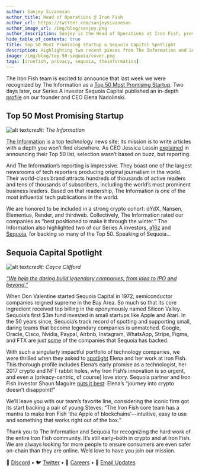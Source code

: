 ```yaml
---
author: Sanjey Sivanesan
author_title: Head of Operations @ Iron Fish
author_url: https://twitter.com/sanjeysivanesan
author_image_url: /img/blog/sanjey.png
author_description: Sanjey is the Head of Operations at Iron Fish, previously at Nuna and Google.
hide_table_of_contents: true
title: Top 50 Most Promising Startup & Sequoia Capital Spotlight
description: Highlighting two recent pieces from The Information and Sequoia Capital
image: /img/blog/top-50-sequoia/cover.png
tags: [ironfish, privacy, sequoia, theinformation]
---
```


The Iron Fish team is excited to announce that last week we were recognized by The Information as a [Top 50 Most Promising Startup](https://www.theinformation.com/ti50). Two days later, our Series A investor Sequoia Capital published an in-depth [profile](https://www.sequoiacap.com/article/elena-nadolinski-spotlight/) on our founder and CEO Elena Nadolinski.
## Top 50 Most Promising Startup

![alt text](/img/blog/top-50-sequoia/top50.png "The Information Top 50")*credit: The Information*

[The Information](https://www.theinformation.com/about) is a top technology news site; its mission is to write articles with a depth you won’t find elsewhere. As CEO Jessica Lessin [explained](https://twitter.com/Jessicalessin/status/1584938280050515968) in announcing their Top 50 list, selection wasn’t based on buzz, but reporting.

And The Information’s reporting is impressive. They boast one of the largest newsrooms of tech reporters producing original journalism in the world. Their world-class brand attracts hundreds of thousands of active readers and tens of thousands of subscribers, including the world’s most prominent business leaders. Based on that readership, The Information is one of the most influential tech publications in the world.

We are honored to be included in a strong crypto cohort: dYdX, Nansen, Elementus, Render, and thirdweb. Collectively, The Information rated our companies as “best positioned to make it through the winter.” The Information also highlighted two of our Series A investors, [a16z](https://a16z.com/) and [Sequoia](https://www.sequoiacap.com/), for backing so many of the Top 50. Speaking of Sequoia…

## Sequoia Capital Spotlight

![alt text](/img/blog/top-50-sequoia/spotlight.png "Sequoia Spotlight")*credit: Cayce Clifford*

[*“We help the daring build legendary companies, from idea to IPO and beyond.”*](https://www.sequoiacap.com/our-ethos/)

When Don Valentine started Sequoia Capital in 1972, semiconductor companies reigned supreme in the Bay Area. So much so that its core ingredient received top billing in the eponymously named Silicon Valley. Sequoia’s first $3m fund invested in small startups like Apple and Atari. In the 50 years since, Sequoia’s track record of spotting and supporting small, daring teams that become legendary companies is unmatched. Google, Oracle, Cisco, Nvidia, Paypal, Airbnb, Instagram, WhatsApp, Stripe, Figma, and FTX are just [some](https://www.sequoiacap.com/our-companies/) of the companies that Sequoia has backed.

With such a singularly impactful portfolio of technology companies, we were thrilled when they asked to [spotlight](https://www.sequoiacap.com/article/elena-nadolinski-spotlight/) Elena and her work at Iron Fish. This thorough profile includes Elena’s early promise as a technologist, her 2017 crypto and NFT rabbit holes, why Iron Fish’s innovation is so urgent, and even a (privacy-centric, of course) love story. Sequoia partner and Iron Fish investor Shaun Maguire [puts it best](https://twitter.com/shaunmmaguire/status/1585693948806590464): Elena’s “journey into crypto doesn’t disappoint!”

We’ll leave you with our team’s favorite line, considering the iconic firm got its start backing a pair of young Steves: “The Iron Fish core team has a mantra to make Iron Fish ‘the Apple of blockchains’—intuitive, easy to use and something that works right out of the box.”

Thank you to The Information and Sequoia for recognizing the hard work of the entire Iron Fish community. It’s still early–both in crypto and at Iron Fish. We are always looking for more people to ensure consumers are even safer on-chain than they are online. We’d love to have you join our mission.

🎤 [Discord](https://discord.gg/ironfish) •
🐦 [Twitter](https://twitter.com/ironfishcrypto) •
🚀 [Careers](https://ironfish.network/careers) •
📧 [Email Updates](https://ironfish.network/#email-signup)
